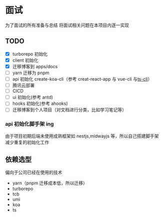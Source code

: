 # 面试

为了面试的所有准备与总结
将面试相关问题在本项目内逐一实现

## TODO

- [x] turborepo 初始化
- [x] client 初始化
- [x] 迁移博客到 apps/docs
- [ ] yarn 迁移为 pnpm
- [ ] api 初始化 create-koa-cli（参考 creat-react-app 与 vue-cli 与[ts-cli](https://github.com/liyongning/ts-cli)）
- [ ] 腾讯云部署
- [ ] CICD
- [ ] ui 初始化(参考 antd)
- [ ] hooks 初始化(参考 ahooks)
- [ ] 迁移博客到个人项目（对文档进行分类，比如学习笔记等）

### api 初始化脚手架 ing

由于项目初期后端未使用成熟框架如 nestjs,midwayjs 等，所以自己搭建脚手架减少重复的初始化工作

## 依赖选型

偏向于公司已经在使用的技术

- yarn（pnpm 迁移成本低，所以迁移）
- turborepo
- tcb
- umi
- koa
- ts

